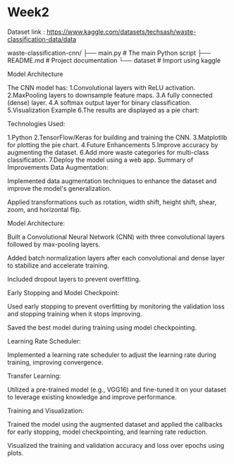 # Week2
Dataset link : https://www.kaggle.com/datasets/techsash/waste-classification-data/data

waste-classification-cnn/ ├── main.py # The main Python script ├── README.md # Project documentation └── dataset # Import using kaggle

Model Architecture

The CNN model has: 1.Convolutional layers with ReLU activation. 2.MaxPooling layers to downsample feature maps. 3.A fully connected (dense) layer. 4.A softmax output layer for binary classification. 5.Visualization Example 6.The results are displayed as a pie chart:

Technologies Used:

1.Python 2.TensorFlow/Keras for building and training the CNN. 3.Matplotlib for plotting the pie chart. 4.Future Enhancements 5.Improve accuracy by augmenting the dataset. 6.Add more waste categories for multi-class classification. 7.Deploy the model using a web app.
Summary of Improvements
Data Augmentation:

Implemented data augmentation techniques to enhance the dataset and improve the model's generalization.

Applied transformations such as rotation, width shift, height shift, shear, zoom, and horizontal flip.

Model Architecture:

Built a Convolutional Neural Network (CNN) with three convolutional layers followed by max-pooling layers.

Added batch normalization layers after each convolutional and dense layer to stabilize and accelerate training.

Included dropout layers to prevent overfitting.

Early Stopping and Model Checkpoint:

Used early stopping to prevent overfitting by monitoring the validation loss and stopping training when it stops improving.

Saved the best model during training using model checkpointing.

Learning Rate Scheduler:

Implemented a learning rate scheduler to adjust the learning rate during training, improving convergence.

Transfer Learning:

Utilized a pre-trained model (e.g., VGG16) and fine-tuned it on your dataset to leverage existing knowledge and improve performance.

Training and Visualization:

Trained the model using the augmented dataset and applied the callbacks for early stopping, model checkpointing, and learning rate reduction.

Visualized the training and validation accuracy and loss over epochs using plots.
